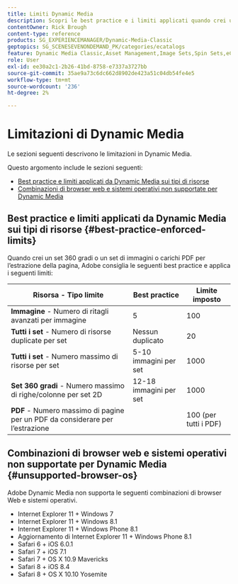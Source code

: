 ```yaml
---
title: Limiti Dynamic Media
description: Scopri le best practice e i limiti applicati quando crei un set di immagini o un set 360 gradi o carichi un PDF. Scopri anche le combinazioni non supportate di browser web e sistemi operativi per Dynamic Media.
contentOwner: Rick Brough
content-type: reference
products: SG_EXPERIENCEMANAGER/Dynamic-Media-Classic
geptopics: SG_SCENESEVENONDEMAND_PK/categories/ecatalogs
feature: Dynamic Media Classic,Asset Management,Image Sets,Spin Sets,eCatalog
role: User
exl-id: ee30a2c1-2b26-41bd-8758-e7337a3727bb
source-git-commit: 35ae9a73c6dc662d8902de423a51c04db54fe4e5
workflow-type: tm+mt
source-wordcount: '236'
ht-degree: 2%

---
```


# Limitazioni di Dynamic Media

Le sezioni seguenti descrivono le limitazioni in Dynamic Media.

Questo argomento include le sezioni seguenti:

* [Best practice e limiti applicati da Dynamic Media sui tipi di risorse](#best-practice-enforced-limits)
* [Combinazioni di browser web e sistemi operativi non supportate per Dynamic Media](#unsupported-browser-os)

## Best practice e limiti applicati da Dynamic Media sui tipi di risorse {#best-practice-enforced-limits}

Quando crei un set 360 gradi o un set di immagini o carichi PDF per l’estrazione della pagina, Adobe consiglia le seguenti best practice e applica i seguenti limiti:

| Risorsa - Tipo limite | Best practice | Limite imposto |
| --- | --- | --- |
| **Immagine** - Numero di ritagli avanzati per immagine | 5 | 100 |
| **Tutti i set** - Numero di risorse duplicate per set | Nessun duplicato | 20 |
| **Tutti i set** - Numero massimo di risorse per set | 5-10 immagini per set | 1000 |
| **Set 360 gradi** - Numero massimo di righe/colonne per set 2D | 12-18 immagini per set | 1000 |
| **PDF** - Numero massimo di pagine per un PDF da considerare per l’estrazione |  | 100 (per tutti i PDF) |

<!-- See also [Dynamic Media limitations](/help/assets/limitations.md). -->

## Combinazioni di browser web e sistemi operativi non supportate per Dynamic Media {#unsupported-browser-os}

<!-- CQDOC-19433 -->

Adobe Dynamic Media non supporta le seguenti combinazioni di browser Web e sistemi operativi.

* Internet Explorer 11 + Windows 7
* Internet Explorer 11 + Windows 8.1
* Internet Explorer 11 + Windows Phone 8.1
* Aggiornamento di Internet Explorer 11 + Windows Phone 8.1
* Safari 6 + iOS 6.0.1
* Safari 7 + iOS 7.1
* Safari 7 + OS X 10.9 Mavericks
* Safari 8 + iOS 8.4
* Safari 8 + OS X 10.10 Yosemite

<!-- ## End of support for Transport Layer Security 1.0 and 1.1 {#tls}

CQDOC-19433 (original ticket)
and CQDOC-19792 (removed as per this ticket December 5, 2022)

Effective September 30, 2022, Adobe Dynamic Media will end support for the following:

* TLS (Transport Layer Security) 1.0 and 1.1
* The following weak ciphers in TLS 1.2:
  * `TLS_ECDHE_RSA_WITH_AES_256_CBC_SHA384`
  * `TLS_ECDHE_RSA_WITH_AES_256_CBC_SHA`
  * `TLS_RSA_WITH_AES_256_GCM_SHA384`
  * `TLS_RSA_WITH_AES_256_CBC_SHA256`
  * `TLS_RSA_WITH_AES_256_CBC_SHA`
  * `TLS_ECDHE_RSA_WITH_AES_128_CBC_SHA256`
  * `TLS_ECDHE_RSA_WITH_AES_128_CBC_SHA`
  * `TLS_RSA_WITH_AES_128_GCM_SHA256`
  * `TLS_RSA_WITH_AES_128_CBC_SHA256`
  * `TLS_RSA_WITH_AES_128_CBC_SHA`
  * `TLS_RSA_WITH_CAMELLIA_256_CBC_SHA`
  * `TLS_RSA_WITH_CAMELLIA_128_CBC_SHA`
  * `TLS_ECDHE_RSA_WITH_3DES_EDE_CBC_SHA`
  * `TLS_RSA_WITH_SDES_EDE_CBC_SHA` -->

